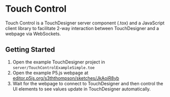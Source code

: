 # Touch Control

Touch Control is a TouchDesigner server component (.tox) and a JavaScript client library to facilitate 2-way interaction between TouchDesigner and a webpage via WebSockets.

## Getting Started

1. Open the example TouchDesigner project in `server/TouchControlExampleSimple.toe`
1. Open the example P5.js webpage at [editor.p5js.org/s3ththompson/sketches/JkAoiR8yb](https://editor.p5js.org/s3ththompson/sketches/JkAoiR8yb)
1. Wait for the webpage to connect to TouchDesigner and then control the UI elements to see values update in TouchDesigner automatically.
